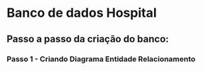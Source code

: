 # Banco de dados Hospital
<h2>Passo a passo da criação do banco:</h2>

<h3>Passo 1 - Criando Diagrama Entidade Relacionamento</h3>
<img src=''> 
